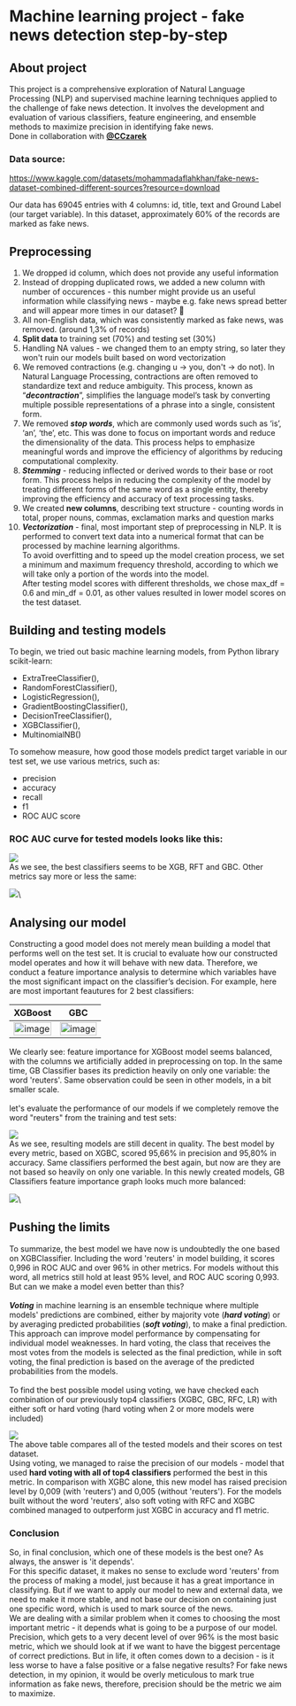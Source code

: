 # Machine learning project - fake news detection step-by-step
## About project
This project is a comprehensive exploration of Natural Language Processing (NLP) and supervised machine learning techniques applied to the challenge of fake news detection. It involves the development and evaluation of various classifiers, feature engineering, and ensemble methods to maximize precision in identifying fake news.\
Done in collaboration with [**@CCzarek**](https://github.com/CCzarek/)

### Data source:
https://www.kaggle.com/datasets/mohammadaflahkhan/fake-news-dataset-combined-different-sources?resource=download

Our data has 69045 entries with 4 columns: id, title, text and Ground Label (our target variable). In this dataset, approximately 60% of the records are marked as fake news.


## Preprocessing

1. We dropped id column, which does not provide any useful information
2. Instead of dropping duplicated rows, we added a new column with number of occurences - this number might provide us an useful information while classifying news - maybe e.g. fake news spread better and will appear more times in our dataset? 🤔
3. All non-English data, which was consistently marked as fake news, was removed. (around 1,3% of records)
4. **Split data** to training set (70%) and testing set (30%)
5. Handling NA values - we changed them to an empty string, so later they won't ruin our models built based on word vectorization
6. We removed contractions (e.g. changing u -> you, don't -> do not). In Natural Language Processing, contractions are often removed to standardize text and reduce ambiguity. This process, known as “**_decontraction_**”, simplifies the language model’s task by converting multiple possible representations of a phrase into a single, consistent form.
7. We removed _**stop words**_, which are commonly used words such as ‘is’, ‘an’, ‘the’, etc. This was done to focus on important words and reduce the dimensionality of the data. This process helps to emphasize meaningful words and improve the efficiency of algorithms by reducing computational complexity.
8. **_Stemming_** - reducing inflected or derived words to their base or root form. This process helps in reducing the complexity of the model by treating different forms of the same word as a single entity, thereby improving the efficiency and accuracy of text processing tasks.
9. We created **new columns**, describing text structure - counting words in total, proper nouns, commas, exclamation marks and question marks
10. **_Vectorization_** - final, most important step of preprocessing in NLP. It is performed to convert text data into a numerical format that can be processed by machine learning algorithms. \
To avoid overfitting and to speed up the model creation process, we set a minimum and maximum frequency threshold, according to which we will take only a portion of the words into the model.\
After testing model scores with different thresholds, we chose max_df = 0.6 and min_df = 0.01, as other values resulted in lower model scores on the test dataset.


## Building and testing models

To begin, we tried out basic machine learning models, from Python library scikit-learn: 
  - ExtraTreeClassifier(),
  - RandomForestClassifier(),
- LogisticRegression(),
- GradientBoostingClassifier(),
- DecisionTreeClassifier(),
- XGBClassifier(),
- MultinomialNB()

To somehow measure, how good those models predict target variable in our test set, we use various metrics, such as:
- precision
- accuracy
- recall
- f1
- ROC AUC score

### ROC AUC curve for tested models looks like this:
![](https://i.imgur.com/RsurQjD.png)\
As we see, the best classifiers seems to be XGB, RFT and GBC. Other metrics say more or less the same:

![](https://i.imgur.com/oFWkbHX.png)\


## Analysing our model
Constructing a good model does not merely mean building a model that performs well on the test set. It is crucial to evaluate how our constructed model operates and how it will behave with new data. Therefore, we conduct a feature importance analysis to determine which variables have the most significant impact on the classifier’s decision. For example, here are most important feautures for 2 best classifiers:

XGBoost             |  GBC
:-------------------------:|:-------------------------:
<img src="https://i.imgur.com/UdPQtUt.png" alt="image" width="100%" height="auto">  |  <img src="https://i.imgur.com/5vyC0Ni.png" alt="image" width="100%" height="auto">

We clearly see: feature importance for XGBoost model seems balanced, with the columns we artificially added in preprocessing on top. In the same time, GB Classifier bases its prediction heavily on only one variable: the word 'reuters'. Same observation could be seen in other models, in a bit smaller scale. \
\
let's evaluate the performance of our models if we completely remove the word "reuters" from the training and test sets:

![](https://imgur.com/hZYPwP5.png)\
As we see, resulting models are still decent in quality. The best model by every metric, based on XGBC, scored 95,66% in precision and 95,80% in accuracy. Same classifiers performed the best again, but now are they are not based so heavily on only one variable. In this newly created models, GB Classifiers feature importance graph looks much more balanced:

![](https://i.imgur.com/rwXDvy2.png)\


## Pushing the limits
To summarize, the best model we have now is undoubtedly the one based on XGBClassifier. Including the word 'reuters' in model building, it scores 0,996 in ROC AUC and over 96% in other metrics. For models without this word, all metrics still hold at least 95% level, and ROC AUC scoring 0,993. But can we make a model even better than this?\
\
_**Voting**_ in machine learning is an ensemble technique where multiple models' predictions are combined, either by majority vote (_**hard voting**_) or by averaging predicted probabilities (_**soft voting**_), to make a final prediction. This approach can improve model performance by compensating for individual model weaknesses. In hard voting, the class that receives the most votes from the models is selected as the final prediction, while in soft voting, the final prediction is based on the average of the predicted probabilities from the models.\
\
To find the best possible model using voting, we have checked each combination of our previously top4 classifiers (XGBC, GBC, RFC, LR) with either soft or hard voting (hard voting when 2 or more models were included)

![](https://imgur.com/O7lsy20.png)\
The above table compares all of the tested models and their scores on test dataset.\
Using voting, we managed to raise the precision of our models - model that used **hard voting with all of top4 classifiers** performed the best in this metric. In comparison with XGBC alone, this new model has raised precision level by 0,009 (with 'reuters') and 0,005 (without 'reuters'). For the models built without the word 'reuters', also soft voting with RFC and XGBC combined managed to outperform just XGBC in accuracy and f1 metric.
### Conclusion
So, in final conclusion, which one of these models is the best one? As always, the answer is 'it depends'.\
For this specific dataset, it makes no sense to exclude word 'reuters' from the process of making a model, just because it has a great importance in classifying. But if we want to apply our model to new and external data, we need to make it more stable, and not base our decision on containing just one specific word, which is used to mark source of the news.\
We are dealing with a similar problem when it comes to choosing the most important metric - it depends what is going to be a purpose of our model. Precision, which gets to a very decent level of over 96% is the most basic metric, which we should look at if we want to have the biggest percentage of correct predictions. But in life, it often comes down to a decision - is it less worse to have a false positive or a false negative results? For fake news detection, in my opinion, it would be overly meticulous to mark true information as fake news, therefore, precision should be the metric we aim to maximize.
